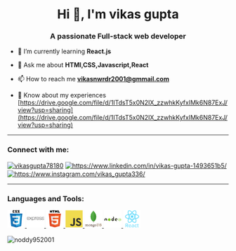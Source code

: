 <h1 align="center">Hi 👋, I'm vikas gupta</h1>
<h3 align="center">A passionate Full-stack web developer</h3>

- 🌱 I’m currently learning **React.js**

- 💬 Ask me about **HTMl,CSS,Javascript,React**

- 📫 How to reach me **vikasnwrdr2001@gmmail.com**

- 📄 Know about my experiences [https://drive.google.com/file/d/1ITdsT5x0N2IX_zzwhkKyfxIMk6N87ExJ/view?usp=sharing](https://drive.google.com/file/d/1ITdsT5x0N2IX_zzwhkKyfxIMk6N87ExJ/view?usp=sharing)

<hr>

<h3 align="left">Connect with me:</h3>
<p align="left">
<a href="https://twitter.com/vikasgupta78180" target="blank"><img align="center" src="https://raw.githubusercontent.com/rahuldkjain/github-profile-readme-generator/master/src/images/icons/Social/twitter.svg" alt="vikasgupta78180" height="30" width="40" /></a>
<a href="https://linkedin.com/in/https://www.linkedin.com/in/vikas-gupta-1493651b5/" target="blank"><img align="center" src="https://raw.githubusercontent.com/rahuldkjain/github-profile-readme-generator/master/src/images/icons/Social/linked-in-alt.svg" alt="https://www.linkedin.com/in/vikas-gupta-1493651b5/" height="30" width="40" /></a>
<a href="https://instagram.com/https://www.instagram.com/vikas_gupta336/" target="blank"><img align="center" src="https://raw.githubusercontent.com/rahuldkjain/github-profile-readme-generator/master/src/images/icons/Social/instagram.svg" alt="https://www.instagram.com/vikas_gupta336/" height="30" width="40" /></a>
</p>

<hr>

<h3 align="left">Languages and Tools:</h3>
<p align="left"> <a href="https://www.w3schools.com/css/" target="_blank" rel="noreferrer"> <img src="https://raw.githubusercontent.com/devicons/devicon/master/icons/css3/css3-original-wordmark.svg" alt="css3" width="40" height="40"/> </a> <a href="https://expressjs.com" target="_blank" rel="noreferrer"> <img src="https://raw.githubusercontent.com/devicons/devicon/master/icons/express/express-original-wordmark.svg" alt="express" width="40" height="40"/> </a> <a href="https://www.w3.org/html/" target="_blank" rel="noreferrer"> <img src="https://raw.githubusercontent.com/devicons/devicon/master/icons/html5/html5-original-wordmark.svg" alt="html5" width="40" height="40"/> </a> <a href="https://developer.mozilla.org/en-US/docs/Web/JavaScript" target="_blank" rel="noreferrer"> <img src="https://raw.githubusercontent.com/devicons/devicon/master/icons/javascript/javascript-original.svg" alt="javascript" width="40" height="40"/> </a> <a href="https://www.mongodb.com/" target="_blank" rel="noreferrer"> <img src="https://raw.githubusercontent.com/devicons/devicon/master/icons/mongodb/mongodb-original-wordmark.svg" alt="mongodb" width="40" height="40"/> </a> <a href="https://nodejs.org" target="_blank" rel="noreferrer"> <img src="https://raw.githubusercontent.com/devicons/devicon/master/icons/nodejs/nodejs-original-wordmark.svg" alt="nodejs" width="40" height="40"/> </a> <a href="https://reactjs.org/" target="_blank" rel="noreferrer"> <img src="https://raw.githubusercontent.com/devicons/devicon/master/icons/react/react-original-wordmark.svg" alt="react" width="40" height="40"/> </a> </p>

<p><img align="center" src="https://github-readme-stats.vercel.app/api/top-langs?username=noddy952001&show_icons=true&locale=en&layout=compact" alt="noddy952001" /></p>
